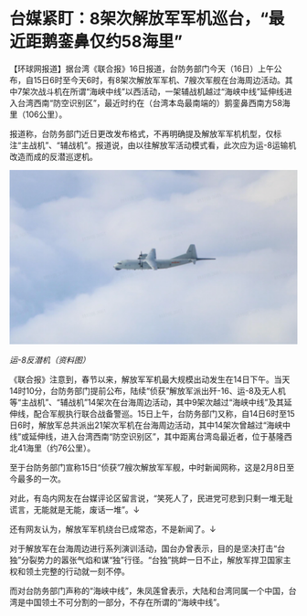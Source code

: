 # 台媒紧盯：8架次解放军军机巡台，“最近距鹅銮鼻仅约58海里”

【环球网报道】据台湾《联合报》16日报道，台防务部门今天（16日）上午公布，自15日6时至今天6时，有8架次解放军军机、7艘次军舰在台海周边活动。其中7架次战斗机在所谓“海峡中线”以西活动，一架辅战机越过“海峡中线”延伸线进入台湾西南“防空识别区”，最近时约在（台湾本岛最南端的）鹅銮鼻西南方58海里（106公里）。

报道称，台防务部门近日更改发布格式，不再明确提及解放军军机机型，仅标注“主战机”、“辅战机”。报道说，由以往解放军活动模式看，此次应为运-8运输机改造而成的反潜巡逻机。

![5b15e0e9fbc8b2b9f9942634c06722ae.jpg](https://raw.githubusercontent.com/qqhsx/qqnews_image/main/2024/02/16/台媒紧盯：8架次解放军军机巡台，“最近距鹅銮鼻仅约58海里”/5b15e0e9fbc8b2b9f9942634c06722ae.jpg)

_运-8反潜机（资料图）_

《联合报》注意到，春节以来，解放军军机最大规模出动发生在14日下午。当天14时10分，台防务部门提前公布，陆续“侦获”解放军派出歼-16、运-8及无人机等“主战机”、“辅战机”14架次在台海周边活动，其中9架次越过“海峡中线”及其延伸线，配合军舰执行联合战备警巡。15日上午，台防务部门又称，自14日6时至15日6时，解放军总共派出21架次军机在台海周边活动，其中14架次曾越过“海峡中线”或延伸线，进入台湾西南“防空识别区”，其中距离台湾岛最近者，位于基隆西北41海里（约76公里）。

至于台防务部门宣称15日“侦获”7艘次解放军军舰，中时新闻网称，这是2月8日至今最多的一次。

对此，有岛内网友在台媒评论区留言说，“笑死人了，民进党可悲到只剩一堆无耻谎言，无能就是无能，废话一堆”。↓

还有网友认为，解放军军机绕台已成常态，不是新闻了。↓

对于解放军在台海周边进行系列演训活动，国台办曾表示，目的是坚决打击“台独”分裂势力的嚣张气焰和谋“独”行径。“台独”挑衅一日不止，解放军捍卫国家主权和领土完整的行动就一刻不停。

而对台防务部门声称的“海峡中线”，朱凤莲曾表示，大陆和台湾同属一个中国，台湾是中国领土不可分割的一部分，不存在所谓的“海峡中线”。

